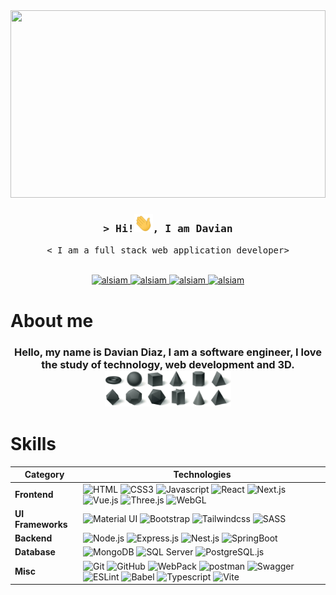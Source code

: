 <!-- Intro  -->
<img src="http://terminal.amorodio.es/files/2023/07/1366_2000-1038x576.jpg" width="100%" height="300">
<h3 align="center">
  <samp>&gt; Hi!<img src="https://raw.githubusercontent.com/ABSphreak/ABSphreak/master/gifs/Hi.gif" width="30px">, I am
    <b>Davian </b>
  </samp>
</h3>
<p align="center">
  <samp>
    < I am a full stack web application developer>
      <br>
      <br>
  </samp>
</p>

<p align="center">
  <a href="" target="_blank">
    <img src="https://img.shields.io/badge/LinkedIn-0077B5?style=for-the-badge&logo=linkedin&logoColor=white"
      alt="alsiam" />
  </a>
  <a href="" target="_blank">
    <img
      src="https://img.shields.io/badge/gmail-%23EA4335?style=for-the-badge&logo=gmail&logoColor=%23EA4335&labelColor=white"
      alt="alsiam" />
  </a>
  <a href="" target="_blank">
    <img src="https://img.shields.io/badge/Facebook-20BEFF?&style=for-the-badge&logo=facebook&logoColor=white"
      alt="alsiam" />
  </a>
  <a href="" target="_blank">
    <img src="https://img.shields.io/badge/Instagram-fe4164?style=for-the-badge&logo=instagram&logoColor=white"
      alt="alsiam" />
  </a>
</p>

<!-- About Section -->

# About me

<h3 align="center">Hello, my name is Davian Diaz, I am a software engineer, I love the study of technology, web
  development and 3D.
  <br />
  <img src="https://github.com/DavianDiazM/DavianDiazM/blob/main/static/realistic-3d-basic-shapes.jpg" alt="Descripción del GIF"
    width="40%" height="40%" />

  <br />


# Skills

| Category       | Technologies |
|----------------|--------------|
| **Frontend**   | <img src="https://img.shields.io/badge/HTML5-E34F26?style=for-the-badge&logo=html5&logoColor=white" alt="HTML"> <img src="https://img.shields.io/badge/CSS3-1572B6?style=for-the-badge&logo=css3&logoColor=white" alt="CSS3"> <img src="https://img.shields.io/badge/Javascript-F0DB4F?style=for-the-badge&labelColor=black&logo=javascript&logoColor=F0DB4F" alt="Javascript"> <img src="https://img.shields.io/badge/-React-61DBFB?style=for-the-badge&labelColor=black&logo=react&logoColor=61DBFB" alt="React"> <img src="https://img.shields.io/badge/next.js-000000?style=for-the-badge&logo=nextdotjs&logoColor=white" alt="Next.js"> <img src="https://img.shields.io/badge/Vue.js-%234FC08D?style=for-the-badge&logo=vuedotjs&logoColor=%234FC08D&labelColor=%23dcedf4" alt="Vue.js"> <img src="https://img.shields.io/badge/Three.js-%233C3C3D?style=for-the-badge&logo=threedotjs&logoColor=%23000000&labelColor=white" alt="Three.js"> <img src="https://img.shields.io/badge/WebGL-%23D81939?style=for-the-badge&logo=webgl&logoColor=%23990000&labelColor=white" alt="WebGL"> |
| **UI Frameworks** | <img src="https://img.shields.io/badge/Material%20UI-%23007FFF?style=for-the-badge&logo=mui&logoColor=%23007FFF&labelColor=%23242424" alt="Material UI"> <img src="https://img.shields.io/badge/Bootstrap-%237952B3?style=for-the-badge&logo=bootstrap&logoColor=%237952B3&labelColor=%23dcedf4" alt="Bootstrap"> <img src="https://img.shields.io/badge/Tailwindcss-%2306B6D4?style=for-the-badge&logo=tailwindcss&logoColor=%2306B6D4&labelColor=%23242424" alt="Tailwindcss"> <img src="https://img.shields.io/badge/SASS-hotpink.svg?style=for-the-badge&logo=SASS&logoColor=white" alt="SASS"> |
| **Backend**    | <img src="https://img.shields.io/badge/Nodejs-3C873A?style=for-the-badge&labelColor=black&logo=node.js&logoColor=3C873A" alt="Node.js"> <img src="https://img.shields.io/badge/Express.js-000000?style=for-the-badge&logo=express&logoColor=white" alt="Express.js"> <img src="https://img.shields.io/badge/Nest.js-%23E0234E?style=for-the-badge&logo=nestjs&logoColor=%23E0234E&labelColor=white" alt="Nest.js"> <img src="https://img.shields.io/badge/SpringBoot-%236DB33F?style=for-the-badge&logo=spring&logoColor=%236DB33F&labelColor=white" alt="SpringBoot"> |
| **Database**   | <img src="https://img.shields.io/badge/MongoDB-4EA94B?style=for-the-badge&logo=mongodb&logoColor=white" alt="MongoDB"> <img src="https://img.shields.io/badge/Sql%20Server-%23990000?style=for-the-badge&labelColor=%23e2e8ec" alt="SQL Server"> <img src="https://img.shields.io/badge/PostgreSql-%234169E1?style=for-the-badge&logo=postgresql&logoColor=%234169E1&labelColor=%23e2e8ec" alt="PostgreSQL.js"> |
| **Misc**       | <img src="https://img.shields.io/badge/Git-F05032?style=for-the-badge&logo=git&logoColor=white" alt="Git"> <img src="https://img.shields.io/badge/GitHub-%23181717?style=for-the-badge&logo=github&logoColor=%23181717&labelColor=white" alt="GitHub"> <img src="https://img.shields.io/badge/webpack-%238DD6F9.svg?style=for-the-badge&logo=webpack&logoColor=black" alt="WebPack"> <img src="https://img.shields.io/badge/Postman-FF6C37?style=for-the-badge&logo=postman&logoColor=white" alt="postman"> <img src="https://img.shields.io/badge/-Swagger-%23Clojure?style=for-the-badge&logo=swagger&logoColor=white" alt="Swagger"> <img src="https://img.shields.io/badge/ESLint-4B3263?style=for-the-badge&logo=eslint&logoColor=white" alt="ESLint"> <img src="https://img.shields.io/badge/Babel-F9DC3e?style=for-the-badge&logo=babel&logoColor=black" alt="Babel"> <img src="https://img.shields.io/badge/Typescript-007acc?style=for-the-badge&labelColor=black&logo=typescript&logoColor=007acc" alt="Typescript"> <img src="https://img.shields.io/badge/Vite-%23646CFF?style=for-the-badge&logo=vite&logoColor=%23646CFF&labelColor=white" alt="Vite"> |

  <!--
**DavianDiazM/DavianDiazM** is a ✨ _special_ ✨ repository because its `README.md` (this file) appears on your GitHub profile.

Here are some ideas to get you started:

- 🔭 I’m currently working on ...
- 🌱 I’m currently learning ...
- 👯 I’m looking to collaborate on ...
- 🤔 I’m looking for help with ...
- 💬 Ask me about ...
- 📫 How to reach me: ...
- 😄 Pronouns: ...
- ⚡ Fun fact: ...
-->
